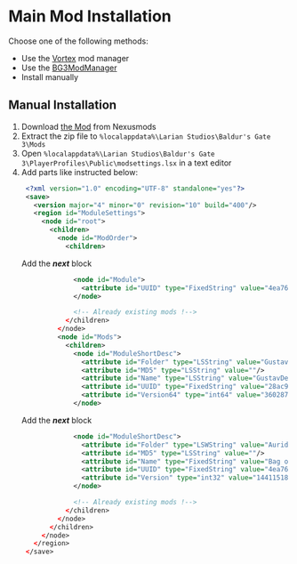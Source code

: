 # Main Mod Installation
Choose one of the following methods:
* Use the [Vortex](https://www.nexusmods.com/about/vortex/) mod manager
* Use the [BG3ModManager](https://github.com/LaughingLeader/BG3ModManager)
* Install manually

## Manual Installation
1. Download [the Mod]() from Nexusmods
2. Extract the zip file to `%localappdata%\Larian Studios\Baldur's Gate 3\Mods`
3. Open `%localappdata%\Larian Studios\Baldur's Gate 3\PlayerProfiles\Public\modsettings.lsx` in a text editor
4. Add parts like instructed below:
   ```xml
    <?xml version="1.0" encoding="UTF-8" standalone="yes"?>
    <save>
      <version major="4" minor="0" revision="10" build="400"/>
      <region id="ModuleSettings">
        <node id="root">
          <children>
            <node id="ModOrder">
              <children>
   ```
   Add the _**next**_ block
   ```xml
                <node id="Module">
                  <attribute id="UUID" type="FixedString" value="4ea76d90-3b97-4e90-9f75-95b9cc8601df"/>
                </node>
   ```
   ```xml
                <!-- Already existing mods !-->
              </children>
            </node>
            <node id="Mods">
              <children>
                <node id="ModuleShortDesc">
                  <attribute id="Folder" type="LSString" value="GustavDev"/>
                  <attribute id="MD5" type="LSString" value=""/>
                  <attribute id="Name" type="LSString" value="GustavDev"/>
                  <attribute id="UUID" type="FixedString" value="28ac9ce2-2aba-8cda-b3b5-6e922f71b6b8"/>
                  <attribute id="Version64" type="int64" value="36028797018963968"/>
                </node>
   ```
   Add the _**next**_ block
   ```xml
                <node id="ModuleShortDesc">
                  <attribute id="Folder" type="LSWString" value="Auridh_BoH"/>
                  <attribute id="MD5" type="LSString" value=""/>
                  <attribute id="Name" type="FixedString" value="Bag of Holding"/>
                  <attribute id="UUID" type="FixedString" value="4ea76d90-3b97-4e90-9f75-95b9cc8601df"/>
                  <attribute id="Version" type="int32" value="144115188075855912"/>
                </node>
   ```
   ```xml
                <!-- Already existing mods !-->
              </children>
            </node>
          </children>
        </node>
      </region>
    </save>
   ```